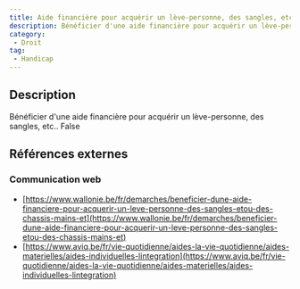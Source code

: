 ```yaml
---
title: Aide financière pour acquérir un lève-personne, des sangles, etc.
description: Bénéficier d'une aide financière pour acquérir un lève-personne, des sangles, etc.
category: 
 - Droit
tag: 
 - Handicap
---
```


## Description

Bénéficier d'une aide financière pour acquérir un lève-personne, des sangles, etc..
False

## Références externes 

### Communication web

- [https://www.wallonie.be/fr/demarches/beneficier-dune-aide-financiere-pour-acquerir-un-leve-personne-des-sangles-etou-des-chassis-mains-et](https://www.wallonie.be/fr/demarches/beneficier-dune-aide-financiere-pour-acquerir-un-leve-personne-des-sangles-etou-des-chassis-mains-et)
- [https://www.aviq.be/fr/vie-quotidienne/aides-la-vie-quotidienne/aides-materielles/aides-individuelles-lintegration](https://www.aviq.be/fr/vie-quotidienne/aides-la-vie-quotidienne/aides-materielles/aides-individuelles-lintegration)


